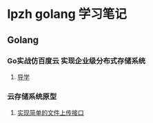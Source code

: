 #   lpzh golang 学习笔记

## Golang

### Go实战仿百度云 实现企业级分布式存储系统

1. [导学](https://github.com/lpzhi/goStudyBlog/blob/master/golang/2019-11-26-%E8%AF%BE%E7%A8%8B%E5%AF%BC%E5%AD%A6.md)


### 云存储系统原型
1. [实现简单的文件上传接口](https://github.com/lpzhi/goStudyBlog/blob/master/golang/systemBase/2019-11-28-go%E5%AE%9E%E7%8E%B0%E7%AE%80%E5%8D%95%E7%9A%84%E6%96%87%E4%BB%B6%E4%B8%8A%E4%BC%A0%E6%8E%A5%E5%8F%A3.md)
